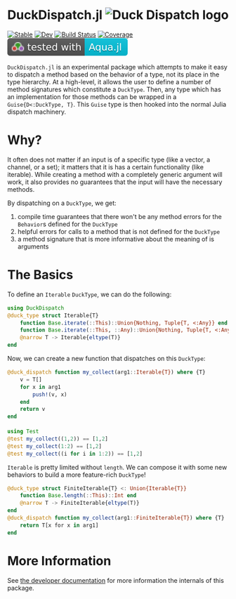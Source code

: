 # DuckDispatch.jl <img src="https://lh3.googleusercontent.com/d/1EuhJxXx9-0gTe33lXRAO61NJabxLqE67" alt="Duck Dispatch logo" height="30"/>

[![Stable](https://img.shields.io/badge/docs-stable-blue.svg)](https://mrufsvold.github.io/DuckDispatch.jl/stable/)
[![Dev](https://img.shields.io/badge/docs-dev-blue.svg)](https://mrufsvold.github.io/DuckDispatch.jl/dev/)
[![Build Status](https://github.com/mrufsvold/DuckDispatch.jl/actions/workflows/CI.yml/badge.svg?branch=master)](https://github.com/mrufsvold/DuckDispatch.jl/actions/workflows/CI.yml?query=branch%3Amaster)
[![Coverage](https://codecov.io/gh/mrufsvold/DuckDispatch.jl/branch/master/graph/badge.svg)](https://codecov.io/gh/mrufsvold/DuckDispatch.jl)
[![Aqua](https://raw.githubusercontent.com/JuliaTesting/Aqua.jl/master/badge.svg)](https://github.com/JuliaTesting/Aqua.jl)



`DuckDispatch.jl` is an experimental package which attempts to make it easy to dispatch a method based on the behavior of a type, not its place in the type hierarchy. At a high-level, it allows the user to define a number of method signatures which constitute a `DuckType`. Then, any type which has an implementation for those methods can be wrapped in a `Guise{D<:DuckType, T}`. This `Guise` type is then hooked into the normal Julia dispatch machinery.

# Why?
It often does not matter if an input is of a specific type (like a vector, a channel, or a set); it matters that it is has a certain functionality (like iterable). While creating a method with a completely generic argument will work, it also provides no guarantees that the input will have the necessary methods.

By dispatching on a `DuckType`, we get:
1) compile time guarantees that there won't be any method errors for the `Behavior`s defined for the `DuckType`
2) helpful errors for calls to a method that is not defined for the `DuckType`
3) a method signature that is more informative about the meaning of is arguments

# The Basics
To define an `Iterable` `DuckType`, we can do the following:

```julia
using DuckDispatch
@duck_type struct Iterable{T}
    function Base.iterate(::This)::Union{Nothing, Tuple{T, <:Any}} end
    function Base.iterate(::This, ::Any)::Union{Nothing, Tuple{T, <:Any}} end
    @narrow T -> Iterable{eltype(T)}
end
```

Now, we can create a new function that dispatches on this `DuckType`:
```julia
@duck_dispatch function my_collect(arg1::Iterable{T}) where {T}
    v = T[]
    for x in arg1
        push!(v, x)
    end
    return v
end

using Test
@test my_collect((1,2)) == [1,2]
@test my_collect(1:2) == [1,2]
@test my_collect((i for i in 1:2)) == [1,2]
```

`Iterable` is pretty limited without `length`. We can compose it with some new behaviors to build a more feature-rich `DuckType`!

```julia
@duck_type struct FiniteIterable{T} <: Union{Iterable{T}}
    function Base.length(::This)::Int end
    @narrow T -> FiniteIterable{eltype(T)}
end
@duck_dispatch function my_collect(arg1::FiniteIterable{T}) where {T}
    return T[x for x in arg1]
end
```

# More Information
See [the developer documentation](./docs/src/developer_docs.md) for more information the internals of this package.
